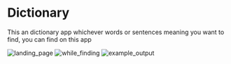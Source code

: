 # Dictionary
This an dictionary app whichever words or sentences meaning you want to find, you can find on this app

![landing_page](https://github.com/kartnagrale/Dictionary/assets/115936211/b02ad90b-31fa-4613-b657-f38846fbc09c)
![while_finding](https://github.com/kartnagrale/Dictionary/assets/115936211/cf354540-6ae1-4345-b868-0793def14a87)
![example_output](https://github.com/kartnagrale/Dictionary/assets/115936211/a2a16314-02f5-42e6-859d-3dd454305677)
